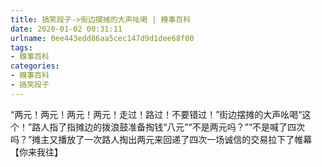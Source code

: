 ```yaml
---
title: 搞笑段子->街边摆摊的大声吆喝 | 糗事百科
date: 2020-01-02 00:31:11
urlname: 0ee443edd86aa5cec147d9d1dee68f00
tags: 
- 糗事百科
categories:
- 糗事百科
- 搞笑段子
---
```

“两元！两元！两元！两元！走过！路过！不要错过！”街边摆摊的大声吆喝“这个！”路人指了指摊边的拨浪鼓准备掏钱“八元”“不是两元吗？”“不是喊了四次吗？”摊主又播放了一次路人掏出两元来回递了四次一场诚信的交易拉下了帷幕【你来我往】


